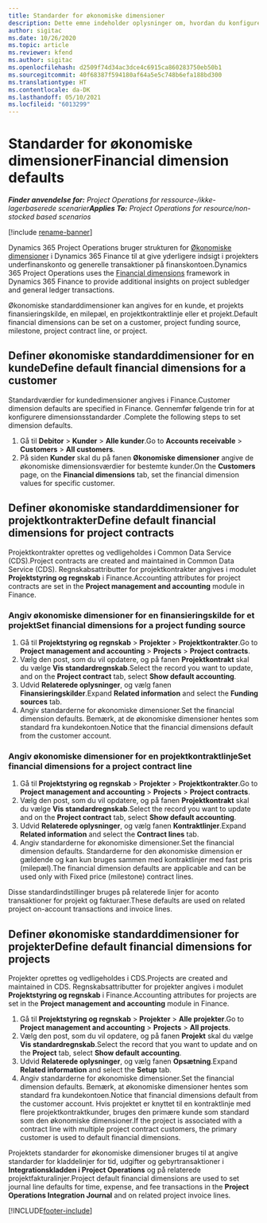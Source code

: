 ```yaml
---
title: Standarder for økonomiske dimensioner
description: Dette emne indeholder oplysninger om, hvordan du konfigurerer standarder for økonomiske dimensioner.
author: sigitac
ms.date: 10/26/2020
ms.topic: article
ms.reviewer: kfend
ms.author: sigitac
ms.openlocfilehash: d2509f74d34ac3dce4c6915ca860283750eb50b1
ms.sourcegitcommit: 40f68387f594180af64a5e5c748b6efa188bd300
ms.translationtype: HT
ms.contentlocale: da-DK
ms.lasthandoff: 05/10/2021
ms.locfileid: "6013299"
---
```

# <a name="financial-dimension-defaults"></a><span data-ttu-id="66944-103">Standarder for økonomiske dimensioner</span><span class="sxs-lookup"><span data-stu-id="66944-103">Financial dimension defaults</span></span>

<span data-ttu-id="66944-104">_**Finder anvendelse for:** Project Operations for ressource-/ikke-lagerbaserede scenarier_</span><span class="sxs-lookup"><span data-stu-id="66944-104">_**Applies To:** Project Operations for resource/non-stocked based scenarios_</span></span>

[!include [rename-banner](~/includes/cc-data-platform-banner.md)]

<span data-ttu-id="66944-105">Dynamics 365 Project Operations bruger strukturen for [Økonomiske dimensioner](/dynamics365/finance/general-ledger/financial-dimensions) i Dynamics 365 Finance til at give yderligere indsigt i projekters underfinanskonto og generelle transaktioner på finanskontoen.</span><span class="sxs-lookup"><span data-stu-id="66944-105">Dynamics 365 Project Operations uses the [Financial dimensions](/dynamics365/finance/general-ledger/financial-dimensions) framework in Dynamics 365 Finance to provide additional insights on project subledger and general ledger transactions.</span></span>

<span data-ttu-id="66944-106">Økonomiske standarddimensioner kan angives for en kunde, et projekts finansieringskilde, en milepæl, en projektkontraktlinje eller et projekt.</span><span class="sxs-lookup"><span data-stu-id="66944-106">Default financial dimensions can be set on a customer, project funding source, milestone, project contract line, or project.</span></span>

## <a name="define-default-financial-dimensions-for-a-customer"></a><span data-ttu-id="66944-107">Definer økonomiske standarddimensioner for en kunde</span><span class="sxs-lookup"><span data-stu-id="66944-107">Define default financial dimensions for a customer</span></span>

<span data-ttu-id="66944-108">Standardværdier for kundedimensioner angives i Finance.</span><span class="sxs-lookup"><span data-stu-id="66944-108">Customer dimension defaults are specified in Finance.</span></span> <span data-ttu-id="66944-109">Gennemfør følgende trin for at konfigurere dimensionsstandarder .</span><span class="sxs-lookup"><span data-stu-id="66944-109">Complete the following steps to set dimension defaults.</span></span>

1. <span data-ttu-id="66944-110">Gå til **Debitor** > **Kunder** > **Alle kunder**.</span><span class="sxs-lookup"><span data-stu-id="66944-110">Go to **Accounts receivable** > **Customers** > **All customers**.</span></span>
2. <span data-ttu-id="66944-111">På siden **Kunder** skal du på fanen **Økonomiske dimensioner** angive de økonomiske dimensionsværdier for bestemte kunder.</span><span class="sxs-lookup"><span data-stu-id="66944-111">On the **Customers** page, on the **Financial dimensions** tab, set the financial dimension values for specific customer.</span></span>

## <a name="define-default-financial-dimensions-for-project-contracts"></a><span data-ttu-id="66944-112">Definer økonomiske standarddimensioner for projektkontrakter</span><span class="sxs-lookup"><span data-stu-id="66944-112">Define default financial dimensions for project contracts</span></span>

<span data-ttu-id="66944-113">Projektkontrakter oprettes og vedligeholdes i Common Data Service (CDS).</span><span class="sxs-lookup"><span data-stu-id="66944-113">Project contracts are created and maintained in Common Data Service (CDS).</span></span> <span data-ttu-id="66944-114">Regnskabsattributter for projektkontrakter angives i modulet **Projektstyring og regnskab** i Finance.</span><span class="sxs-lookup"><span data-stu-id="66944-114">Accounting attributes for project contracts are set in the **Project management and accounting** module in Finance.</span></span>

### <a name="set-financial-dimensions-for-a-project-funding-source"></a><span data-ttu-id="66944-115">Angiv økonomiske dimensioner for en finansieringskilde for et projekt</span><span class="sxs-lookup"><span data-stu-id="66944-115">Set financial dimensions for a project funding source</span></span>

1. <span data-ttu-id="66944-116">Gå til **Projektstyring og regnskab** > **Projekter** > **Projektkontrakter**.</span><span class="sxs-lookup"><span data-stu-id="66944-116">Go to **Project management and accounting** > **Projects** > **Project contracts**.</span></span>
2. <span data-ttu-id="66944-117">Vælg den post, som du vil opdatere, og på fanen **Projektkontrakt** skal du vælge **Vis standardregnskab**.</span><span class="sxs-lookup"><span data-stu-id="66944-117">Select the record you want to update, and on the **Project contract** tab, select **Show default accounting**.</span></span>
3. <span data-ttu-id="66944-118">Udvid **Relaterede oplysninger**, og vælg fanen **Finansieringskilder**.</span><span class="sxs-lookup"><span data-stu-id="66944-118">Expand **Related information** and select the **Funding sources** tab.</span></span>
4. <span data-ttu-id="66944-119">Angiv standarderne for økonomiske dimensioner.</span><span class="sxs-lookup"><span data-stu-id="66944-119">Set the financial dimension defaults.</span></span> <span data-ttu-id="66944-120">Bemærk, at de økonomiske dimensioner hentes som standard fra kundekontoen.</span><span class="sxs-lookup"><span data-stu-id="66944-120">Notice that the financial dimensions default from the customer account.</span></span>

### <a name="set-financial-dimensions-for-a-project-contract-line"></a><span data-ttu-id="66944-121">Angiv økonomiske dimensioner for en projektkontraktlinje</span><span class="sxs-lookup"><span data-stu-id="66944-121">Set financial dimensions for a project contract line</span></span>

1. <span data-ttu-id="66944-122">Gå til **Projektstyring og regnskab** > **Projekter** > **Projektkontrakter**.</span><span class="sxs-lookup"><span data-stu-id="66944-122">Go to **Project management and accounting** > **Projects** > **Project contracts**.</span></span>
2. <span data-ttu-id="66944-123">Vælg den post, som du vil opdatere, og på fanen **Projektkontrakt** skal du vælge **Vis standardregnskab**.</span><span class="sxs-lookup"><span data-stu-id="66944-123">Select the record you want to update and on the **Project contract** tab, select **Show default accounting**.</span></span>
3. <span data-ttu-id="66944-124">Udvid **Relaterede oplysninger**, og vælg fanen **Kontraktlinjer**.</span><span class="sxs-lookup"><span data-stu-id="66944-124">Expand **Related information** and select the **Contract lines** tab.</span></span>
4. <span data-ttu-id="66944-125">Angiv standarderne for økonomiske dimensioner.</span><span class="sxs-lookup"><span data-stu-id="66944-125">Set the financial dimension defaults.</span></span> <span data-ttu-id="66944-126">Standarderne for den økonomiske dimension er gældende og kan kun bruges sammen med kontraktlinjer med fast pris (milepæl).</span><span class="sxs-lookup"><span data-stu-id="66944-126">The financial dimension defaults are applicable and can be used only with Fixed price (milestone) contract lines.</span></span>

<span data-ttu-id="66944-127">Disse standardindstillinger bruges på relaterede linjer for aconto transaktioner for projekt og fakturaer.</span><span class="sxs-lookup"><span data-stu-id="66944-127">These defaults are used on related project on-account transactions and invoice lines.</span></span>

## <a name="define-default-financial-dimensions-for-projects"></a><span data-ttu-id="66944-128">Definer økonomiske standarddimensioner for projekter</span><span class="sxs-lookup"><span data-stu-id="66944-128">Define default financial dimensions for projects</span></span>

<span data-ttu-id="66944-129">Projekter oprettes og vedligeholdes i CDS.</span><span class="sxs-lookup"><span data-stu-id="66944-129">Projects are created and maintained in CDS.</span></span> <span data-ttu-id="66944-130">Regnskabsattributter for projekter angives i modulet **Projektstyring og regnskab** i Finance.</span><span class="sxs-lookup"><span data-stu-id="66944-130">Accounting attributes for projects are set in the **Project management and accounting** module in Finance.</span></span>

1. <span data-ttu-id="66944-131">Gå til **Projektstyring og regnskab** > **Projekter** > **Alle projekter**.</span><span class="sxs-lookup"><span data-stu-id="66944-131">Go to **Project management and accounting** > **Projects** > **All projects**.</span></span>
2. <span data-ttu-id="66944-132">Vælg den post, som du vil opdatere, og på fanen **Projekt** skal du vælge **Vis standardregnskab**.</span><span class="sxs-lookup"><span data-stu-id="66944-132">Select the record that you want to update and on the **Project** tab, select **Show default accounting**.</span></span>
3. <span data-ttu-id="66944-133">Udvid **Relaterede oplysninger**, og vælg fanen **Opsætning**.</span><span class="sxs-lookup"><span data-stu-id="66944-133">Expand **Related information** and select the **Setup** tab.</span></span>
4. <span data-ttu-id="66944-134">Angiv standarderne for økonomiske dimensioner.</span><span class="sxs-lookup"><span data-stu-id="66944-134">Set the financial dimension defaults.</span></span> <span data-ttu-id="66944-135">Bemærk, at økonomiske dimensioner hentes som standard fra kundekontoen.</span><span class="sxs-lookup"><span data-stu-id="66944-135">Notice that financial dimensions default from the customer account.</span></span> <span data-ttu-id="66944-136">Hvis projektet er knyttet til en kontraktlinje med flere projektkontraktkunder, bruges den primære kunde som standard som den økonomiske dimensioner.</span><span class="sxs-lookup"><span data-stu-id="66944-136">If the project is associated with a contract line with multiple project contract customers, the primary customer is used to default financial dimensions.</span></span>

<span data-ttu-id="66944-137">Projektets standarder for økonomiske dimensioner bruges til at angive standarder for kladdelinjer for tid, udgifter og gebyrtransaktioner i **Integrationskladden i Project Operations** og på relaterede projektfakturalinjer.</span><span class="sxs-lookup"><span data-stu-id="66944-137">Project default financial dimensions are used to set journal line defaults for time, expense, and fee transactions in the **Project Operations Integration Journal** and on related project invoice lines.</span></span>


[!INCLUDE[footer-include](../includes/footer-banner.md)]